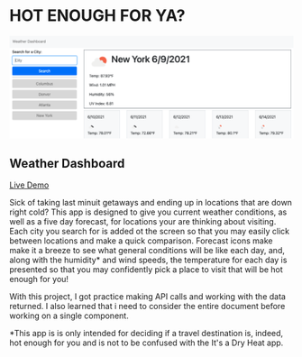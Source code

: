 # HOT ENOUGH FOR YA?

![Weather Dashboard](assets/images/screenshot/ScreenShot.png)

## Weather Dashboard

[Live Demo](https://sissyhanks.github.io/hot-enough-for-you/)

Sick of taking last minuit getaways and ending up in locations that are down right cold? This app is designed to give you current weather conditions, as well as a five day forecast, for locations your are thinking about visiting. Each city you search for is added ot the screen so that you may easily click between locations and make a quick comparison. Forecast icons make make it a breeze to see what general conditions will be like each day, and, along with the humidity\* and wind speeds, the temperature for each day is presented so that you may confidently pick a place to visit that will be hot enough for you!

With this project, I got practice making API calls and working with the data returned. I also learned that i need to consider the entire document before working on a single component.

\*This app is is only intended for deciding if a travel destination is, indeed, hot enough for you and is not to be confused with the It's a Dry Heat app.
